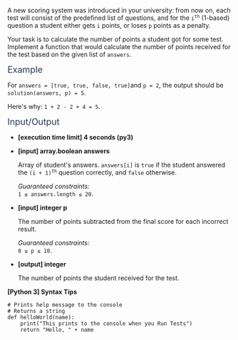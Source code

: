 <p>A new scoring system was introduced in your university: from now on, each test will consist of the predefined list of questions, and for the <code>i<sup>th</sup></code> (1-based) question a student either gets <code>i</code> points, or loses <code>p</code> points as a penalty.</p>
<p>Your task is to calculate the number of points a student got for some test. Implement a function that would calculate the number of points received for the test based on the given list of <code>answers</code>.</p>
<p><span class="markdown--header" style="color:#2b3b52;font-size:1.4em">Example</span></p>
<p>For <code>answers = [true, true, false, true]</code>and <code>p = 2</code>, the output should be<br />
<code>solution(answers, p) = 5</code>.</p>
<p>Here's why: <code>1 + 2 - 2 + 4 = 5</code>.</p>
<p><span class="markdown--header" style="color:#2b3b52;font-size:1.4em">Input/Output</span></p>
<ul>
<li>
<p><strong>[execution time limit] 4 seconds (py3)</strong></p>
</li>
<li>
<p><strong>[input] array.boolean answers</strong></p>
<p>Array of student's answers. <code>answers[i]</code> is <code>true</code> if the student answered the <code>(i + 1)<sup>th</sup></code> question correctly, and <code>false</code> otherwise.</p>
<p><em>Guaranteed constraints:</em><br />
<code>1 ≤ answers.length ≤ 20</code>.</p>
</li>
<li>
<p><strong>[input] integer p</strong></p>
<p>The number of points subtracted from the final score for each incorrect result.</p>
<p><em>Guaranteed constraints:</em><br />
<code>0 ≤ p ≤ 10</code>.</p>
</li>
<li>
<p><strong>[output] integer</strong></p>
<p>The number of points the student received for the test.</p>
</li>
</ul>
<p><strong>[Python 3] Syntax Tips</strong></p>
<pre><code class="language-python"><span class="hljs-comment"># Prints help message to the console</span>
<span class="hljs-comment"># Returns a string</span>
<span class="hljs-keyword">def</span> <span class="hljs-title function_">helloWorld</span>(<span class="hljs-params">name</span>):
    <span class="hljs-built_in">print</span>(<span class="hljs-string">"This prints to the console when you Run Tests"</span>)
    <span class="hljs-keyword">return</span> <span class="hljs-string">"Hello, "</span> + name

</code></pre>
